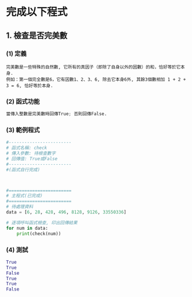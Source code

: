 # 完成以下程式

## 1. 檢查是否完美數

### (1) 定義
```
完美數是一些特殊的自然數, 它所有的真因子（即除了自身以外的因數）的和，恰好等於它本身. 
例如：第一個完全數是6，它有因數1、2、3、6, 除去它本身6外, 其餘3個數相加 1 + 2 + 3 = 6, 恰好等於本身.
```

### (2) 函式功能
``` python
當傳入整數是完美數時回傳True; 否則回傳False.
```

### (3) 範例程式
``` python
#------------------------
# 函式名稱: check
# 傳入參數: 待檢查數字
# 回傳值: True或False
#------------------------
#(函式自行完成)



#========================
# 主程式(已完成)
#========================
# 待處理資料
data = [6, 28, 428, 496, 8128, 9126, 33550336]

# 逐項呼叫函式檢查, 印出回傳結果
for num in data:
    print(check(num))
```

### (4) 測試
``` python
True
True 
False
True
True
False
```
